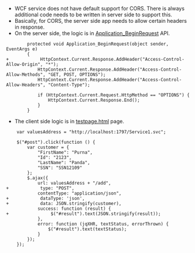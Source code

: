 - WCF service does not have default support for CORS. There is always additional code needs to be written in server side to support this.
- Basically, for CORS, the server side app needs to allow certain headers in response.
- On the server side, the logic is in [Application_BeginRequest](https://github.com/PurnaChandraPanda/CORSinWCFRest/blob/master/src/server/WcfService1/Global.asax.cs#L23) API.

```
        protected void Application_BeginRequest(object sender, EventArgs e)
        {
+            HttpContext.Current.Response.AddHeader("Access-Control-Allow-Origin", "*");
            HttpContext.Current.Response.AddHeader("Access-Control-Allow-Methods", "GET, POST, OPTIONS");
            HttpContext.Current.Response.AddHeader("Access-Control-Allow-Headers", "Content-Type");

            if (HttpContext.Current.Request.HttpMethod == "OPTIONS") {
                HttpContext.Current.Response.End();
            }
        }
```

- The client side logic is in [testpage.html](https://github.com/PurnaChandraPanda/CORSinWCFRest/blob/master/src/client/WebApplication1/wwwroot/testpage.html#L18) page.

```
    var valuesAddress = "http://localhost:1797/Service1.svc";

    $("#post").click(function () {
        var customer = {
            "FirstName": "Purna",
            "Id": "2123",
            "LastName": "Panda",
            "SSN": "SSN12109"
        };
        $.ajax({
            url: valuesAddress + "/add",
+            type: "POST",
            contentType: "application/json",
+            dataType: 'json',
+            data: JSON.stringify(customer),
            success: function (result) {
+                $("#result").text(JSON.stringify(result));
            },
            error: function (jqXHR, textStatus, errorThrown) {
                $("#result").text(textStatus);
            }
        });
    });
```

